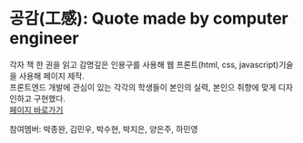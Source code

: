 # 공감(工感): Quote made by computer engineer  
각자 책 한 권을 읽고 감명깊은 인용구를 사용해 웹 프론트(html, css, javascript)기술을 사용해 페이지 제작.  
프론트엔드 개발에 관심이 있는 각각의 학생들이 본인의 실력, 본인으 취향에 맞게 디자인하고 구현했다.   
[페이지 바로가기](https://dsc-sahmyook.github.io/GongGam/)  

참여멤버: 박종완, 김민우, 박수현, 박지은, 양은주, 하민영  
